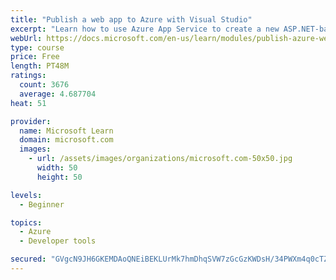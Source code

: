 ```yaml
---
title: "Publish a web app to Azure with Visual Studio"
excerpt: "Learn how to use Azure App Service to create a new ASP.NET-based web app, then publish and update directly from Visual Studio."
webUrl: https://docs.microsoft.com/en-us/learn/modules/publish-azure-web-app-with-visual-studio/
type: course
price: Free
length: PT48M
ratings:
  count: 3676
  average: 4.687704
heat: 51

provider:
  name: Microsoft Learn
  domain: microsoft.com
  images:
    - url: /assets/images/organizations/microsoft.com-50x50.jpg
      width: 50
      height: 50

levels:
  - Beginner

topics:
  - Azure
  - Developer tools

secured: "GVgcN9JH6GKEMDAoQNEiBEKLUrMk7hmDhqSVW7zGcGzKWDsH/34PWXm4q0cTZZnZJnvoRbPclk+Kg82XiX2MD5VTS+bOoHcDxVTjX/OQB+lXdUbMQsrBV8v3hQOZvZHq0UliS8V9XLC2ADyQDKbHSFgBbXjXPcVNHFxAZarRPDEdWHqfdJ9y7mi/zdF75M7sDK9t5eJaN1P9IgGWI/2IYc34/A4pjfeDSCx0CgqGnEBVTSY4gNH7RlP/p3+yOvTiadXleBc6PiHAKMf05T4f1tW4qa8iLzQ/uqfp4yVaEOc55NqypDnViSEtvHbuDqIw00Ol4FZjJkIfKWKcojjQ5d5yiYqDvMGZ87SLLes3c14N+ZhtCZZp0U6EK01Ts4UNrSsJFDqdeNOzo6YNls7Sk0g0V60wyfgJkLy8MClEQ9I=;yZ3QhRZaiG4b5D8/gJ5Xkw=="
---
```


